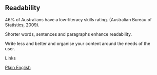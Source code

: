 ---
---
## Readability

46% of Australians have a low-literacy skills rating. (Australian Bureau of Statistics, 2009).

Shorter words, sentences and paragraphs enhance readability.

Write less and better and organise your content around the needs of the user.

Links

[Plain English](/_entries/2016-05-04-plain-english.md "Plain English")
